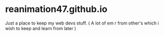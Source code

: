 # reanimation47.github.io
Just a place to keep my web devs stuff. ( A lot of em r from other's which i wish to keep and learn from later )
